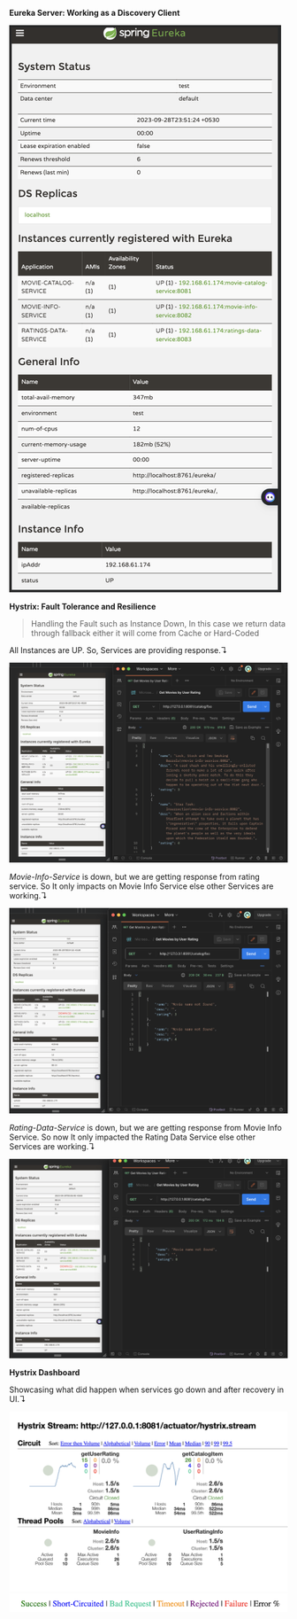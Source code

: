 **Eureka Server: Working as a Discovery Client**

![eureka.png](asset%2Feureka.png)

**Hystrix: Fault Tolerance and Resilience** 

> Handling the Fault such as Instance Down, In this case we return data through fallback either it will come from Cache or Hard-Coded

All Instances are UP. So, Services are providing response.↴

![allup.png](asset%2Fallup.png)

_Movie-Info-Service_ is down, but we are getting response from rating service. So It only impacts on Movie Info Service else other Services are working.↴

![moviedown.png](asset%2Fmoviedown.png)

_Rating-Data-Service_ is down, but we are getting response from Movie Info Service. So now It only impacted the Rating Data Service else other Services are working.↴

![ratingdown.png](asset%2Fratingdown.png)

**Hystrix Dashboard**

Showcasing what did happen when services go down and after recovery in UI.↴

![dashboard.png](asset%2Fdashboard.png)
![abbr.png](asset%2Fabbr.png)
